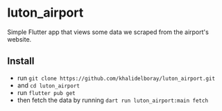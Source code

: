 # luton_airport

Simple Flutter app that views some data we scraped from the airport's website.

## Install

* run `git clone https://github.com/khalidelboray/luton_airport.git`
* and `cd luton_airport`
* run `flutter pub get`
* then fetch the data by running `dart run luton_airport:main fetch`